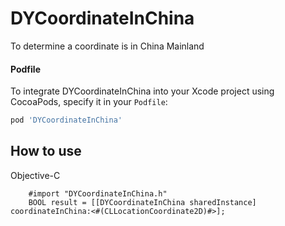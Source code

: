 # DYCoordinateInChina
To determine a coordinate is in China Mainland

#### Podfile

To integrate DYCoordinateInChina into your Xcode project using CocoaPods, specify it in your `Podfile`:

```ruby
pod 'DYCoordinateInChina'
```

How to use 
---
Objective-C
```obj-c
    #import "DYCoordinateInChina.h"
    BOOL result = [[DYCoordinateInChina sharedInstance] coordinateInChina:<#(CLLocationCoordinate2D)#>];
```
